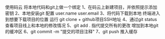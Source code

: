 使用码云 将本地代码和git上做一个绑定
1、在码云上新建项目，并依照提示添加密钥
2、本地安装git 配置 user.name  user.email
3、将代码下载到本地
 终端进入到想要下载项目的位置 运行  git clone + github项目SSH地址
4、通过git status查看项目线上和本地的修改情况
5、git add .  指代提交所有的更改 增加到本地git的缓冲区
6、git commit -m "提交的项目注释"
7、git push 推入缓存
